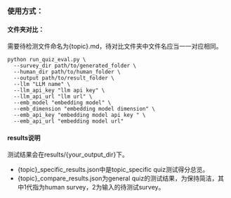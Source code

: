 ### 使用方式：

#### 文件夹对比：
需要待检测文件命名为{topic}.md，待对比文件夹中文件名应当一一对应相同。
```
python run_quiz_eval.py \
  --survey_dir path/to/generated_folder \
  --human_dir path/to/human_folder \
  --output path/to/result_folder \
  --llm "LLM name" \
  --llm_api_key "llm api key" \
  --llm_api_url "llm url" \
  --emb_model "embedding model" \
  --emb_dimension "embedding model dimension" \
  --emb_api_key "embedding model api key " \
  --emb_api_url "embedding model url" 
```

#### results说明
测试结果会在results/{your_output_dir}下。
- {topic}_specific_results.json中是topic_specific quiz测试得分总览。
- {topic}_compare_results.json为general quiz的测试结果，为保持简洁，其中1代指为human survey，2为输入的待测试survey。